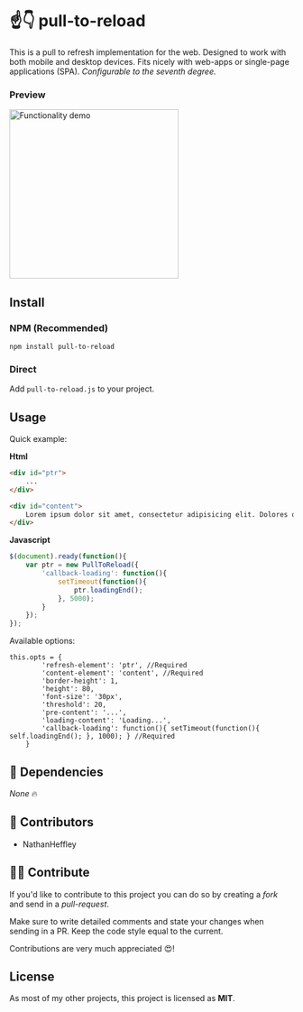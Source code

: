 # ☝️👇 pull-to-reload 
This is a pull to refresh implementation for the web. Designed to work with both mobile and desktop devices. Fits nicely with web-apps or single-page applications (SPA). *Configurable to the seventh degree.*

### Preview 

<img src="https://fat.gfycat.com/AnyHeartfeltBarnswallow.gif" height="300px" alt="Functionality demo">

## Install 

### NPM (Recommended)

`npm install pull-to-reload`

### Direct

Add `pull-to-reload.js` to your project. 

##  Usage 
Quick example: 

**Html**

```html
<div id="ptr">
    ...
</div>

<div id="content">
    Lorem ipsum dolor sit amet, consectetur adipisicing elit. Dolores doloribus harum sed odit optio, fuga nam modi quod beatae? Tempore sunt molestiae, soluta quas unde exercitationem, modi accusamus pariatur reiciendis!
</div>
```

**Javascript**

```javascript
$(document).ready(function(){
    var ptr = new PullToReload({ 
        'callback-loading': function(){
            setTimeout(function(){
                ptr.loadingEnd();
            }, 5000);
        }
    });
});

```


Available options:

```
this.opts = {
        'refresh-element': 'ptr', //Required
        'content-element': 'content', //Required
        'border-height': 1,
        'height': 80,
        'font-size': '30px',
        'threshold': 20,
        'pre-content': '...',
        'loading-content': 'Loading...',
        'callback-loading': function(){ setTimeout(function(){ self.loadingEnd(); }, 1000); } //Required
    }
```


## 📎 Dependencies
*None* 🔥 

## 🥇 Contributors
* NathanHeffley 

## 💪🏽 Contribute
If you'd like to contribute to this project you can do so by creating a *fork* and send in a *pull-request*. 

Make sure to write detailed comments and state your changes when sending in a PR. Keep the code style equal to the current.

Contributions are very much appreciated 😍!

## License
As most of my other projects, this project is licensed as **MIT**.
 